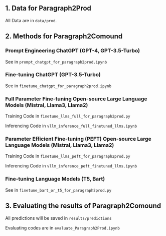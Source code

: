 ## 1. Data for Paragraph2Prod

All Data are in ```data/prod```.

## 2. Methods for Paragraph2Comound

### Prompt Engineering ChatGPT (GPT-4, GPT-3.5-Turbo)

See in ```prompt_chatgpt_for_paragraph2prod.ipynb```

### Fine-tuning ChatGPT (GPT-3.5-Turbo)

See in ```finetune_chatgpt_for_paragraph2prod.ipynb```

### Full Parameter Fine-tuning Open-source Large Language Models (Mistral, Llama3, Llama2)

Training Code in ```finetune_llms_full_for_paragraph2prod.py```

Inferencing Code in ```vllm_inference_full_finetuned_llms.ipynb```

### Parameter Efficient Fine-tuning (PEFT) Open-source Large Language Models (Mistral, Llama3, Llama2)

Training Code in ```finetune_llms_peft_for_paragraph2prod.py```

Inferencing Code in ```vllm_inference_peft_finetuned_llms.ipynb```

### Fine-tuning Language Models (T5, Bart)

See in ```finetune_bart_or_t5_for_paragraph2prod.py```

## 3. Evaluating the results of Paragraph2Comound

All predictions will be saved in ```results/predictions```

Evaluating codes are in ```evaluate_Paragraph2Prod.ipynb```